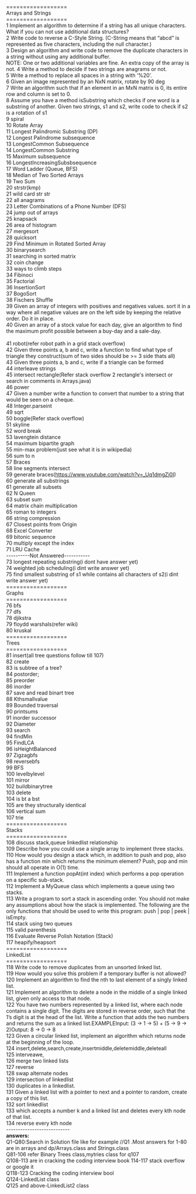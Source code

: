 ==================<br/>
Arrays and Strings<br/>
==================<br/>
1 Implement an algorithm to determine if a string has all unique characters. What if you can not use additional data structures?<br/>
2 Write code to reverse a C-Style String. (C-String means that “abcd” is represented as five characters, including the null character.)<br/>
3 Design an algorithm and write code to remove the duplicate characters in a string without using any additional buffer.<br/> NOTE: One or two additional variables are fine. An extra copy of the array is not.
4 Write a method to decide if two strings are anagrams or not.<br/>
5 Write a method to replace all spaces in a string with ‘%20’.<br/>
6 Given an image represented by an NxN matrix, rotate by 90 deg<br/>
7 Write an algorithm such that if an element in an MxN matrix is 0, its entire row and column is set to 0.<br/>
8 Assume you have a method isSubstring which checks if one word is a substring of another. Given two strings, s1 and s2,      write code to check if s2 is a rotation of s1<br/>
9  spiral<br/>
10 Rotate Array<br/>
11 Longest Palindromic Substring (DP)<br/>
12 Longest Palindrome subsequence<br/>
13 LongestCommon Subsequence<br/>
14 LongestCommon Substring<br/>
15 Maximum subsequence<br/>
16 LongestIncreasingSubsbsequence<br/>
17 Word Ladder (Queue, BFS)<br/>
18 Median of Two Sorted Arrays<br/>
19 Two Sum<br/>
20 strstr(kmp)<br/>
21 wild card str str<br/>
22 all anagrams<br/>
23 Letter Combinations of a Phone Number (DFS)<br/>
24 jump out of arrays<br/>
25 knapsack<br/>
26 area of histogram<br/>
27 mergesort<br/>
28 quicksort<br/>
29 Find Minimum in Rotated Sorted Array<br/>
30 binarysearch<br/>
31 searching in sorted matrix<br/>
32 coin change<br/>
33 ways to climb steps<br/>
34 Fibinoci<br/>
35 Factorial<br/>
36 InsertionSort<br/>
37 BogoSort<br/>
38 Fischers Shuffle<br/>
39 Given an array of integers with positives and negatives values. sort it in a way where all negative values are on the left side by keeping the relative order. Do it in place.<br/>
40 Given an array of a stock value for each day, give an algorithm to find the maximum profit possible between a buy-day and a sale-day.<br/>  
41 robot(refer robot path in a grid stack overflow)<br/>
42 Given three points a, b and c, write a function to find what type of triangle they construct(sum of two sides should be >= 3 side thats all)<br/>
43 Given three points a, b and c, write if a triangle can be formed<br/>
44 interleave strings<br/>
45 intersect rectangle(Refer stack overflow 2 rectangle's intersect or search in comments in Arrays.java)<br/>
46 power<br/>
47 Given a number write a function to convert that number to a string that would be seen on a cheque.<br/>
48 Integer.parseint<br/>
49 sqrt<br/>
50 boggle(Refer stack overflow)<br/>
51 skyline<br/>
52 word break<br/>
53 lavengtein distance<br/>
54 maximum bipartite graph<br/>
55 min-max problem(just see what it is in wikipedia)<br/>
56 sum to n<br/>
57 Braces<br/>
58 line segments intersect<br/>
59 generate braces(https://www.youtube.com/watch?v=_Uq1dmgZj0I)<br/>
60 generate all substrings<br/>
61 generate all subsets<br/>
62 N Queen<br/>
63 subset sum<br/>
64 matrix chain multiplication<br/>
65 roman to integers<br/>
66 string compression<br/>
67 Closest points from Origin<br/>
68 Excel Converter<br/>
69 bitonic sequence<br/>
70 multiply except the index<br/>
71 LRU Cache<br/>
----------Not Answered-----------<br/>
73 longest repeating substring(i dont have answer yet)<br/>
74 weighted job scheduling(i dint write answer yet)<br/>
75 find smallest substring of s1 while contains all characters of s2(i dint write answer yet)<br/>
==================<br/>
Graphs<br/>
==================<br/>
76 bfs<br/>
77 dfs<br/>
78 djikstra<br/>
79 floydd warshals(refer wiki)<br/>
80 kruskal<br/>
==================<br/>
Trees<br/>
==================<br/>
81 insert(all tree questions follow till 107)<br/>
82 create<br/>
83 is subtree of a tree?<br/>
84 postorder;<br/>
85 preorder<br/>
86 inorder<br/>
87 save and read binart tree<br/>
88 Kthsmallvalue<br/>
89 Bounded traversal<br/>
90 printsums<br/>
91 inorder successor<br/>
92 Diameter<br/>
93 search<br/>
94 findMin<br/>
95 FindLCA<br/>
96 isHeightBalanced<br/>
97 Zigzagbfs<br/>
98 reversebfs<br/>
99 BFS<br/>
100 levelbylevel<br/>
101 mirror<br/>
102 buildbinarytree<br/>
103 delete<br/>
104 is bt a bst<br/>
105 are they structurally identical<br/>
106 vertical sum<br/>
107 trie<br/>
==================<br/>
Stacks<br/>
==================<br/>
108 discuss stack,queue linkedlist relationship<br/>
109 Describe how you could use a single array to implement three stacks.<br/>
110 How would you design a stack which, in addition to push and pop, also has a function min which returns the minimum element? Push, pop and min should all operate in O(1) time.<br/>
111 Implement a function popAt(int index) which performs a pop operation on a specific sub-stack.<br/>
112 Implement a MyQueue class which implements a queue using two stacks.<br/>
113 Write a program to sort a stack in ascending order. You should not make any assumptions about how the stack is implemented. The following are the only functions that should be used to write this program: push | pop | peek | isEmpty.<br/>
114 stack using two queues<br/>
115 valid parenthesis<br/>
116 Evaluate Reverse Polish Notation (Stack)<br/>
117 heapify/heapsort<br/>
==================<br/>
LinkedList<br/>
==================<br/>
118 Write code to remove duplicates from an unsorted linked list.<br/>
119 How would you solve this problem if a temporary buffer is not allowed?<br/>
120 Implement an algorithm to find the nth to last element of a singly linked list.<br/>
121 Implement an algorithm to delete a node in the middle of a single linked list, given only access to that node.<br/>
122 You have two numbers represented by a linked list, where each node contains a single digit. The digits are stored in reverse order, such that the 1’s digit is at the head of the list. Write a function that adds the two numbers and returns the sum as a linked list.EXAMPLEInput: (3 -> 1 -> 5) + (5 -> 9 -> 2)Output: 8 -> 0 -> 8<br/>
123 Given a circular linked list, implement an algorithm which returns node at the beginning of the loop.<br/>
124 insert,delete,search,create,insertmiddle,deletemiddle,deleteall<br/>
125 interveawe,<br/>
126 merge two linked lists<br/>
127 reverse <br/>
128 swap alternate nodes<br/>
129 intersection of linkedlist<br/>
130 duplicates in a linkedlist.<br/>
131 Given a linked list with a pointer to next and a pointer to random, create a copy of this list.<br/>
132 sort linkedlist<br/>
133 which accepts a number k and a linked list and deletes every kth node of that list. <br/>
134 reverse every kth node<br/>
---------------------------<br/>
<b>answers:</b><br/>
Q1-Q80:Search in Solution file like for example //Q1 .Most answers for 1-80 are in arrays and dp/Arrays.class and Strings.class<br/>
Q81-106 refer Binary Trees class,mytries class for q107<br/>
Q108-113 are in cracking the coding interview book 114-117 stack overflow or google it<br/>
Q118-123 Cracking the coding interview bool<br/>
Q124-LinkedList class<br/>
Q125 and above-LinkedList2 class

